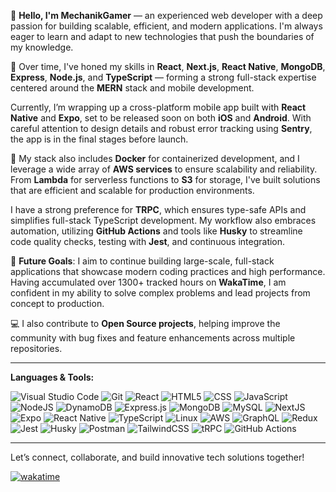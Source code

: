 👋 **Hello, I'm MechanikGamer** — an experienced web developer with a deep passion for building scalable, efficient, and modern applications. I'm always eager to learn and adapt to new technologies that push the boundaries of my knowledge.

🌱 Over time, I've honed my skills in **React**, **Next.js**, **React Native**, **MongoDB**, **Express**, **Node.js**, and **TypeScript** — forming a strong full-stack expertise centered around the **MERN** stack and mobile development.

Currently, I’m wrapping up a cross-platform mobile app built with **React Native** and **Expo**, set to be released soon on both **iOS** and **Android**. With careful attention to design details and robust error tracking using **Sentry**, the app is in the final stages before launch.

🔧 My stack also includes **Docker** for containerized development, and I leverage a wide array of **AWS services** to ensure scalability and reliability. From **Lambda** for serverless functions to **S3** for storage, I've built solutions that are efficient and scalable for production environments.

I have a strong preference for **TRPC**, which ensures type-safe APIs and simplifies full-stack TypeScript development. My workflow also embraces automation, utilizing **GitHub Actions** and tools like **Husky** to streamline code quality checks, testing with **Jest**, and continuous integration.

🚀 **Future Goals**: I aim to continue building large-scale, full-stack applications that showcase modern coding practices and high performance. Having accumulated over 1300+ tracked hours on **WakaTime**, I am confident in my ability to solve complex problems and lead projects from concept to production.

💻 I also contribute to **Open Source projects**, helping improve the community with bug fixes and feature enhancements across multiple repositories.

---

**Languages & Tools:**

![Visual Studio Code](https://img.shields.io/badge/Visual_Studio_Code-007ACC?style=flat-square&logo=visual-studio-code&logoColor=white)
![Git](https://img.shields.io/badge/Git-F05032?style=flat-square&logo=git&logoColor=white)
![React](https://img.shields.io/badge/React-20232A?style=flat-square&logo=react&logoColor=61DAFB)
![HTML5](https://img.shields.io/badge/HTML5-E34F26?style=flat-square&logo=html5&logoColor=white)
![CSS](https://img.shields.io/badge/CSS3-1572B6?style=flat-square&logo=css3&logoColor=white)
![JavaScript](https://img.shields.io/badge/JavaScript-F7DF1E?style=flat-square&logo=javascript&logoColor=black)
![NodeJS](https://img.shields.io/badge/Node.js-43853D?style=flat-square&logo=node.js&logoColor=white)
![DynamoDB](https://img.shields.io/badge/DynamoDB-4053D6?style=flat-square&logo=amazon-dynamodb&logoColor=white)
![Express.js](https://img.shields.io/badge/Express.js-404D59?style=flat-square&logo=express&logoColor=white)
![MongoDB](https://img.shields.io/badge/MongoDB-47A248?style=flat-square&logo=mongodb&logoColor=white)
![MySQL](https://img.shields.io/badge/MySQL-4479A1?style=flat-square&logo=mysql&logoColor=white)
![NextJS](https://img.shields.io/badge/Next_JS-black?style=flat-square&logo=next.js&logoColor=white)
![Expo](https://img.shields.io/badge/Expo-1B1F23?style=flat-square&logo=expo&logoColor=white)
![React Native](https://img.shields.io/badge/React_Native-20232A?style=flat-square&logo=react&logoColor=61DAFB)
![TypeScript](https://img.shields.io/badge/TypeScript-007ACC?style=flat-square&logo=typescript&logoColor=white)
![Linux](https://img.shields.io/badge/Linux-FCC624?style=flat-square&logo=linux&logoColor=black)
![AWS](https://img.shields.io/badge/AWS-232F3E?style=flat-square&logo=amazon-aws&logoColor=white)
![GraphQL](https://img.shields.io/badge/GraphQL-E10098?style=flat-square&logo=graphql&logoColor=white)
![Redux](https://img.shields.io/badge/Redux-764ABC?style=flat-square&logo=redux&logoColor=white)
![Jest](https://img.shields.io/badge/Jest-C21325?style=flat-square&logo=jest&logoColor=white)
![Husky](https://img.shields.io/badge/Husky-000000?style=flat-square&logo=husky&logoColor=white)
![Postman](https://img.shields.io/badge/Postman-FF6C37?style=flat-square&logo=postman&logoColor=white)
![TailwindCSS](https://img.shields.io/badge/Tailwind_CSS-38B2AC?style=flat-square&logo=tailwind-css&logoColor=white)
![tRPC](https://img.shields.io/badge/tRPC-2596be?style=flat-square&logo=trpc&logoColor=white)
![GitHub Actions](https://img.shields.io/badge/GitHub_Actions-2088FF?style=flat-square&logo=github-actions&logoColor=white)

---

Let’s connect, collaborate, and build innovative tech solutions together!

[![wakatime](https://wakatime.com/badge/user/018ba917-106c-4f6c-a1cd-005762e0399a.svg)](https://wakatime.com/@018ba917-106c-4f6c-a1cd-005762e0399a)
